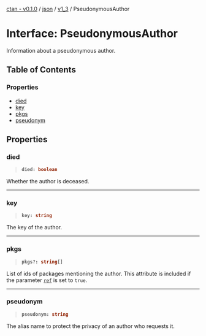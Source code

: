 [ctan - v0.1.0](../README.md) / [json](../modules/json.md) / [v1\_3](../modules/json.v1_3.md) / PseudonymousAuthor

# Interface: PseudonymousAuthor

Information about a pseudonymous author.

## Table of Contents

### Properties

- [died](json.v1_3.PseudonymousAuthor.md#died)
- [key](json.v1_3.PseudonymousAuthor.md#key)
- [pkgs](json.v1_3.PseudonymousAuthor.md#pkgs)
- [pseudonym](json.v1_3.PseudonymousAuthor.md#pseudonym)

## Properties

### died

> <b>
>
> ```typescript
> died: boolean
> ```
>
> </b>

Whether the author is deceased.

<dl>

</dl>

___

### key

> <b>
>
> ```typescript
> key: string
> ```
>
> </b>

The key of the author.

<dl>

</dl>

___

### pkgs

> <b>
>
> ```typescript
> pkgs?: string[]
> ```
>
> </b>

List of ids of packages mentioning the author.
This attribute is included
if the parameter [`ref`](json.v1_3.AuthorParameters.md#ref) is set to `true`.

<dl>

</dl>

___

### pseudonym

> <b>
>
> ```typescript
> pseudonym: string
> ```
>
> </b>

The alias name to protect the privacy of an author who requests it.

<dl>

</dl>
